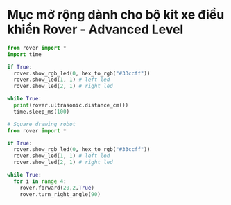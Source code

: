 # Mục mở rộng dành cho bộ kit xe điều khiển Rover - Advanced Level

```python
from rover import *
import time

if True:
  rover.show_rgb_led(0, hex_to_rgb("#33ccff"))
  rover.show_led(1, 1) # left led
  rover.show_led(2, 1) # right led

while True:
  print(rover.ultrasonic.distance_cm())
  time.sleep_ms(100)
```

```python
# Square drawing robot
from rover import *

if True:
  rover.show_rgb_led(0, hex_to_rgb("#33ccff"))
  rover.show_led(1, 1) # left led
  rover.show_led(2, 1) # right led

while True:
  for i in range 4:
    rover.forward(20,2,True)
    rover.turn_right_angle(90)
```
